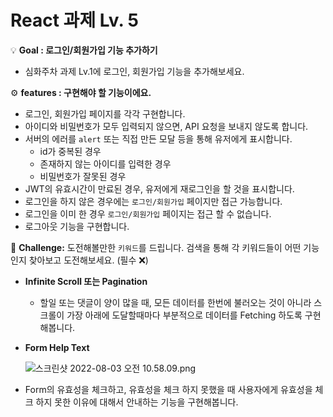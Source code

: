 # React 과제 Lv. 5

<aside>

💡 **Goal : 로그인/회원가입 기능 추가하기**

</aside>

- 심화주차 과제 Lv.1에 로그인, 회원가입 기능을 추가해보세요.

<aside>

⚙ **features : 구현해야 할 기능이에요.**

</aside>

- 로그인, 회원가입 페이지를 각각 구현합니다.
- 아이디와 비밀번호가 모두 입력되지 않으면, API 요청을 보내지 않도록 합니다.
- 서버의 에러를 `alert` 또는 직접 만든 모달 등을 통해 유저에게 표시합니다.
    - id가 중복된 경우
    - 존재하지 않는 아이디를 입력한 경우
    - 비밀번호가 잘못된 경우
- JWT의 유효시간이 만료된 경우, 유저에게 재로그인을 할 것을 표시합니다.
- 로그인을 하지 않은 경우에는 `로그인/회원가입` 페이지만 접근 가능합니다.
- 로그인을 이미 한 경우 `로그인/회원가입` 페이지는 접근 할 수 없습니다.
- 로그아웃 기능을 구현합니다.


<aside>

🏃 **Challenge:** 도전해볼만한 `키워드`를 드립니다. 검색을 통해 각 키워드들이 어떤 기능인지 찾아보고 도전해보세요. (필수 ❌)

</aside>

- **Infinite Scroll 또는 Pagination**
    - 할일 또는 댓글이 양이 많을 때, 모든 데이터를 한번에 불러오는 것이 아니라 스크롤이 가장 아래에 도달할때마다 부분적으로 데이터를 Fetching 하도록 구현해봅니다.
- **Form Help Text**

  ![스크린샷 2022-08-03 오전 10.58.09.png](https://s3-us-west-2.amazonaws.com/secure.notion-static.com/e0fcf172-95f7-46bb-9e6b-6fa5cbca712a/%E1%84%89%E1%85%B3%E1%84%8F%E1%85%B3%E1%84%85%E1%85%B5%E1%86%AB%E1%84%89%E1%85%A3%E1%86%BA_2022-08-03_%E1%84%8B%E1%85%A9%E1%84%8C%E1%85%A5%E1%86%AB_10.58.09.png)

- Form의 유효성을 체크하고, 유효성을 체크 하지 못했을 때 사용자에게 유효성을 체크 하지 못한 이유에 대해서 안내하는 기능을 구현해봅니다.